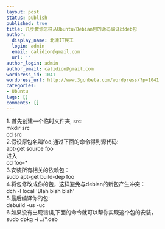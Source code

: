 ```yaml
---
layout: post
status: publish
published: true
title: 几步教你怎样从Ubuntu/Debian包的源码编译出deb包
author:
  display_name: 北漂IT民工
  login: admin
  email: calidion@gmail.com
  url: ''
author_login: admin
author_email: calidion@gmail.com
wordpress_id: 1041
wordpress_url: http://www.3gcnbeta.com/wordpress/?p=1041
categories:
- Ubuntu
tags: []
comments: []
---
```

<p>1. 首先创建一个临时文件夹, src:<br />
mkdir src<br />
cd src<br />
2.假设原包名叫foo,通过下面的命令得到源代码:<br />
     apt-get source foo<br />
进入<br />
     cd foo-*<br />
3.安装所有相关的依赖包：<br />
     sudo apt-get build-dep foo<br />
4.将包修改成你的包，这样避免与debian的新包产生冲突：<br />
     dch -l local 'Blah blah blah'<br />
5.最后编译你的包:<br />
     debuild -us -uc<br />
6.如果没有出现错误,下面的命令就可以帮你实现这个包的安装，<br />
     sudo dpkg -i ../*.deb</p>
